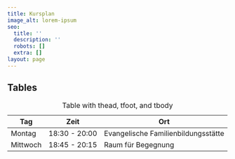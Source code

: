 ```yaml
---
title: Kursplan
image_alt: lorem-ipsum
seo:
  title: ''
  description: ''
  robots: []
  extra: []
layout: page
---
```

## Tables

<div class="responsive-table">
  <table>
      <caption>Table with thead, tfoot, and tbody</caption>
    <thead>
      <tr>
        <th>Tag</th>
        <th>Zeit</th>
        <th>Ort</th>
      </tr>
    </thead>
    <tbody>
      <tr>
        <td>Montag</td>
        <td>18:30 - 20:00</td>
        <td>Evangelische Familienbildungsstätte</td>
      </tr>
      <tr>
        <td>Mittwoch</td>
        <td>18:45 - 20:15</td>
        <td>Raum für Begegnung​</td>
      </tr>
    </tbody>
    <tfoot>
    </tfoot>
  </table>
</div>
